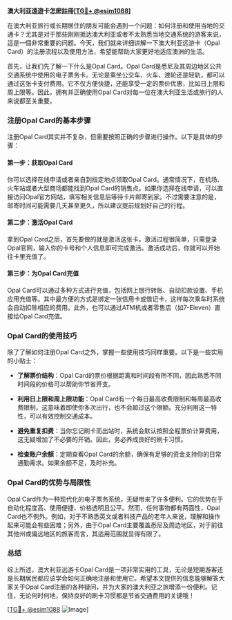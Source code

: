 **澳大利亚遠遊卡怎麽註冊[[TG💪+ @esim1088](https://t.me/s/esim1088)]**

在澳大利亚旅行或长期居住的朋友可能会遇到一个问题：如何注册和使用当地的交通卡？尤其是对于那些刚刚抵达澳大利亚或者不太熟悉当地交通系统的游客来说，這是一個非常重要的问题。今天，我们就来详细讲解一下澳大利亚远游卡（Opal Card）的注册流程以及使用方法，希望能帮助大家更好地适应澳洲的生活。

首先，让我们先了解一下什么是Opal Card。Opal Card是悉尼及其周边地区公共交通系统中使用的电子票务卡。无论是乘坐公交车、火车、渡轮还是轻轨，都可以通过这张卡支付费用。它不仅方便快捷，还能享受一定的票价优惠，比如日上限和周上限等。因此，拥有并正确使用Opal Card对每一位在澳大利亚生活或旅行的人来说都至关重要。

### 注册Opal Card的基本步骤

注册Opal Card其实并不复杂，但需要按照正确的步骤进行操作。以下是具体的步骤：

#### 第一步：获取Opal Card
你可以选择在线申请或者亲自到指定地点领取Opal Card。通常情况下，在机场、火车站或者大型商场都能找到Opal Card的销售点。如果你选择在线申请，可以直接访问Opal官方网站，填写相关信息后等待卡片邮寄到家。不过需要注意的是，邮寄时间可能需要几天甚至更久，所以建议提前规划好自己的行程。

#### 第二步：激活Opal Card
拿到Opal Card之后，首先要做的就是激活这张卡。激活过程很简单，只需登录Opal官网，输入你的卡号和个人信息即可完成激活。激活成功后，你就可以开始往卡里充值了。

#### 第三步：为Opal Card充值
Opal Card可以通过多种方式进行充值，包括网上银行转账、自动扣款设置、手机应用充值等。其中最方便的方式是绑定一张信用卡或借记卡，这样每次乘车时系统会自动扣除相应的费用。此外，也可以通过ATM机或者零售店（如7-Eleven）直接给Opal Card充值。

### Opal Card的使用技巧

除了了解如何注册Opal Card之外，掌握一些使用技巧同样重要。以下是一些实用的小贴士：

- **了解票价结构**：Opal Card的票价根据距离和时间段有所不同，因此熟悉不同时间段的价格可以帮助你节省开支。
  
- **利用日上限和周上限功能**：Opal Card有一个每日最高收费限制和每周最高收费限制，这意味着即使你多次出行，也不会超过这个限额。充分利用这一特性，可以有效控制交通成本。

- **避免重复扣费**：当你忘记刷卡而出站时，系统会默认按照全程票价计算费用，这无疑增加了不必要的开销。因此，务必养成良好的刷卡习惯。

- **检查账户余额**：定期查看Opal Card的余额，确保有足够的资金支持你的日常通勤需求。如果余额不足，及时补充。

### Opal Card的优势与局限性

Opal Card作为一种现代化的电子票务系统，无疑带来了许多便利。它的优势在于自动化程度高、使用便捷、价格透明且公平。然而，任何事物都有两面性，Opal Card也不例外。例如，对于不熟悉英文或者科技产品的老年人来说，理解和操作起来可能会有些困难；另外，由于Opal Card主要覆盖悉尼及周边地区，对于前往其他州或偏远地区的旅客而言，其适用范围就显得有限了。

### 总结

综上所述，澳大利亚远游卡Opal Card是一项非常实用的工具，无论是短期游客还是长期居民都应该学会如何正确地注册和使用它。希望本文提供的信息能够解答大家关于Opal Card注册的各种疑问，并为大家的澳大利亚之旅增添一份便利。记住，无论何时何地，保持良好的刷卡习惯都是节省交通费用的关键哦！

[[TG💪+ @esim1088](https://t.me/s/esim1088) ![Image](https://i.postimg.cc/4NQfJmqS/Snipaste-2025-05-13-00-14-12.png)]